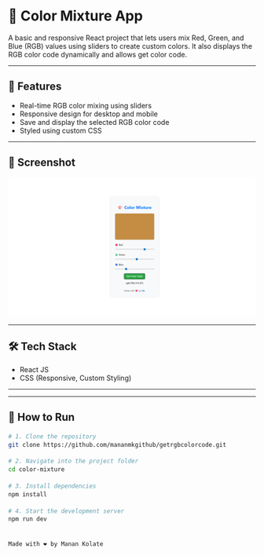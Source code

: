 # 🎨 Color Mixture App

A basic and responsive React project that lets users mix Red, Green, and Blue (RGB) values using sliders to create custom colors. It also displays the RGB color code dynamically and allows get color code.

---

## 🚀 Features

- Real-time RGB color mixing using sliders
- Responsive design for desktop and mobile
- Save and display the selected RGB color code
- Styled using custom CSS


---

## 📸 Screenshot

![Color Mixture Screenshot](https://github.com/mananmkgithub/getrgbcolorcode/blob/main/imgforbasicapp/colormixture.png)

---

## 🛠️ Tech Stack

- React JS
- CSS (Responsive, Custom Styling)
---


---

## 🔧 How to Run

```bash
# 1. Clone the repository
git clone https://github.com/mananmkgithub/getrgbcolorcode.git

# 2. Navigate into the project folder
cd color-mixture

# 3. Install dependencies
npm install

# 4. Start the development server
npm run dev


Made with ❤️ by Manan Kolate


